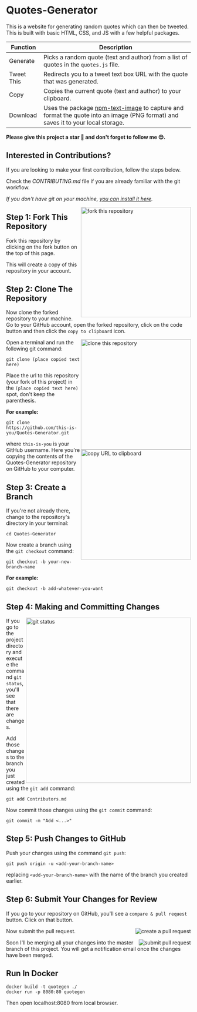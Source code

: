 # Quotes-Generator

This is a website for generating random quotes which can then be tweeted. This is built with basic HTML, CSS, and JS with a few helpful packages.

| Function            | Description                                                                                        |
|---------------------|----------------------------------------------------------------------------------------------------|
| Generate             | Picks a random quote (text and author) from a list of quotes in the `quotes.js` file.             |
| Tweet This           | Redirects you to a tweet text box URL with the quote that was generated.                            |
| Copy                | Copies the current quote (text and author) to your clipboard.                                      |
| Download            | Uses the package [npm-text-image](https://www.npmjs.com/package/text-image) to capture and format the quote into an image (PNG format) and saves it to your local storage. |

**Please give this project a star 🌟 and don't forget to follow me 😊.**

## Interested in Contributions?
If you are looking to make your first contribution, follow the steps below.

Check the *CONTRIBUTING.md* file if you are already familiar with the git workflow.

*If you don't have git on your machine, [you can install it here](https://help.github.com/articles/set-up-git/).*

<img align="right" width="300" src="https://firstcontributions.github.io/assets/Readme/fork.png" alt="fork this repository" />

## Step 1: Fork This Repository

Fork this repository by clicking on the fork button on the top of this page.

This will create a copy of this repository in your account.


## Step 2: Clone The Repository

Now clone the forked repository to your machine. Go to your GitHub account, open the forked repository, click on the code button and then click the `copy to clipboard` icon.

<img align="right" width="300" src="https://firstcontributions.github.io/assets/Readme/clone.png" alt="clone this repository" />

Open a terminal and run the following git command:

```
git clone (place copied text here)
```

Place the url to this repository (your fork of this project) in the `(place copied text here)` spot, don't keep the parenthesis.

<img align="right" width="300" src="https://firstcontributions.github.io/assets/Readme/copy-to-clipboard.png" alt="copy URL to clipboard" />

**For example:**

```
git clone https://github.com/this-is-you/Quotes-Generator.git
```

where `this-is-you` is your GitHub username. Here you're copying the contents of the Quotes-Generator repository on GitHub to your computer.

## Step 3: Create a Branch

If you're not already there, change to the repository's directory in your terminal:

```
cd Quotes-Generator
```

Now create a branch using the `git checkout` command:

```
git checkout -b your-new-branch-name
```

**For example:**

```
git checkout -b add-whatever-you-want
```

## Step 4: Making and Committing Changes

<img align="right" width="450" src="https://firstcontributions.github.io/assets/Readme/git-status.png" alt="git status" />

If you go to the project directory and execute the command `git status`, you'll see that there are changes.

Add those changes to the branch you just created using the `git add` command:

```
git add Contributors.md
```

Now commit those changes using the `git commit` command:

```
git commit -m "Add <...>"
```

## Step 5: Push Changes to GitHub

Push your changes using the command `git push`:

```
git push origin -u <add-your-branch-name>
```

replacing `<add-your-branch-name>` with the name of the branch you created earlier.

## Step 6: Submit Your Changes for Review

If you go to your repository on GitHub, you'll see a `compare & pull request` button. Click on that button.

<img style="float: right;" src="https://firstcontributions.github.io/assets/Readme/compare-and-pull.png" alt="create a pull request" />

Now submit the pull request.

<img style="float: right;" src="https://firstcontributions.github.io/assets/Readme/submit-pull-request.png" alt="submit pull request" />

Soon I'll be merging all your changes into the master branch of this project. You will get a notification email once the changes have been merged.

## Run In Docker

```
docker build -t quotegen ./
docker run -p 8080:80 quotegen
```

Then open localhost:8080 from local browser.
